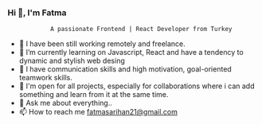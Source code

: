 ### Hi 👋, I'm Fatma
                A passionate Frontend | React Developer from Turkey
- 🔭 I have been still working remotely and freelance.
- 🌱 I’m currently learning on Javascript, React and have a tendency to dynamic and stylish web desing
- 👯 I have communication skills and high motivation, goal-oriented teamwork skills.
- 🤝 I'm open for all projects, especially for collaborations where i can add something and learn from it at the same time.
- 💬 Ask me about everything..
- 📫 How to reach me fatmasarihan21@gmail.com
